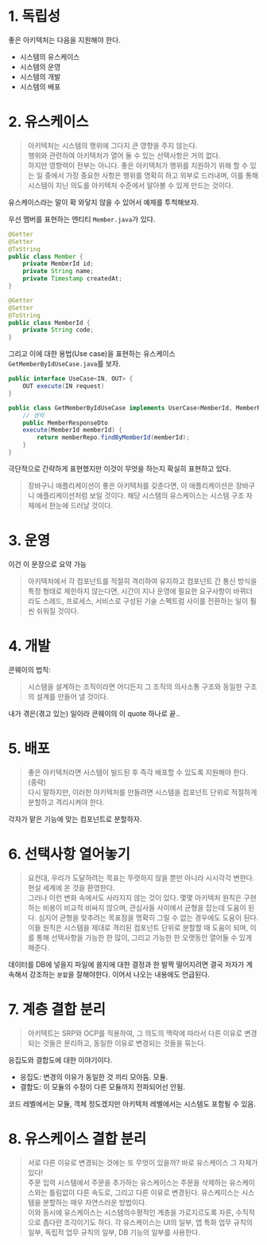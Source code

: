# 1. 독립성

좋은 아키텍처는 다음을 지원해야 한다.  

- 시스템의 유스케이스
- 시스템의 운영
- 시스템의 개발
- 시스템의 배포

# 2. 유스케이스

> 아키텍처는 시스템의 행위에 그다지 큰 영향을 주지 않는다.  
> 행위와 관련하여 아키텍처가 열어 둘 수 있는 선택사항은 거의 없다.  
> 하지만 영향력이 전부는 아니다. 좋은 아키텍처가 행위를 지원하기 위해 할 수 있는 일 중에서 가장 중요한 사항은 행위를 명확히 하고 외부로 드러내며, 이를 통해 시스템이 지닌 의도를 아키텍처 수준에서 알아볼 수 있게 만드는 것이다.  

유스케이스라는 말이 확 와닿지 않을 수 있어서 예제를 투척해보자.  

우선 멤버를 표현하는 엔티티 `Member.java`가 있다.  

```java
@Getter
@Setter
@ToString
public class Member {
    private MemberId id;
    private String name;
    private Timestamp createdAt;
}

@Getter
@Setter
@ToString
public class MemberId {
    private String code;
}
```

그리고 이에 대한 용법(Use case)을 표현하는 유스케이스 `GetMemberByIdUseCase.java`를 보자.  

```java
public interface UseCase<IN, OUT> {
    OUT execute(IN request)
}

public class GetMemberByIdUseCase implements UserCase<MemberId, MemberResponseDto> {
    // 생략
    public MemberResponseDto
    execute(MemberId memberId) {
        return memberRepo.findByMemberId(memberId);
    }
}
```

극단적으로 간략하게 표현했지만 이것이 무엇을 하는지 확실히 표현하고 있다.  

> 장바구니 애플리케이션이 좋은 아키텍처를 갖춘다면, 이 애플리케이션은 장바구니 애플리케이션처럼 보일 것이다. 해당 시스템의 유스케이스는 시스템 구조 자체에서 한눈에 드러날 것이다.

# 3. 운영

이건 이 문장으로 요약 가능

> 아키텍처에서 각 컴포넌트를 적절히 격리하여 유지하고 컴포넌트 간 통신 방식을 특정 형태로 제한하지 않는다면, 시간이 지나 운영에 필요한 요구사항이 바뀌더라도 스레드, 프로세스, 서비스로 구성된 기술 스펙트럼 사이를 전환하는 일이 훨씬 쉬워질 것이다.  

# 4. 개발

콘웨이의 법칙:

> 시스템을 설계하는 조직이라면 어디든지 그 조직의 의사소통 구조와 동일한 구조의 설계를 만들어 낼 것이다.

내가 겪은(겪고 있는) 일이라 콘웨이의 이 quote 하나로 끝..  

# 5. 배포

> 좋은 아키텍처라면 시스템이 빌드된 후 즉각 배포할 수 있도록 지원해야 한다.  
> (중략)  
> 다시 말하지만, 이러한 아키텍처를 만들려면 시스템을 컴포넌트 단위로 적절하게 분할하고 격리시켜야 한다.  

각자가 맡은 기능에 맞는 컴포넌트로 분할하자.  

# 6. 선택사항 열어놓기

> 요컨대, 우리가 도달하려는 목표는 뚜렷하지 않을 뿐만 아니라 시시각각 변한다. 현실 세계에 온 것을 환영한다.  
> 그러나 이런 변화 속에서도 사라지지 않는 것이 있다. 몇몇 아키텍처 원칙은 구현하는 비용이 비교적 비싸지 않으며, 관심사들 사이에서 균형을 잡는데 도움이 된다. 심지어 균형을 맞추려는 목표점을 명확히 그릴 수 없는 경우에도 도움이 된다. 이들 원칙은 시스템을 제대로 격리된 컴포넌트 단위로 분할할 때 도움이 되며, 이를 통해 선택사항을 가능한 한 많이, 그리고 가능한 한 오랫동안 열어둘 수 있게 해준다.  

데이터를 DB에 넣을지 파일에 쓸지에 대한 결정과 한 발짝 떨어지려면 결국 저자가 계속해서 강조하는 `분할`을 잘해야한다. 이어서 나오는 내용에도 언급된다.  

# 7. 계층 결합 분리

> 아키텍트는 SRP와 OCP를 적용하여, 그 의도의 맥락에 따라서 다른 이유로 변경되는 것들은 분리하고, 동일한 이유로 변경되는 것들을 묶는다.  

응집도와 결합도에 대한 이야기이다.  

- 응집도: 변경의 이유가 동일한 것 끼리 모아둠. 모듈.  
- 결합도: 이 모듈의 수정이 다른 모듈까지 전파되어선 안됨.  

코드 레벨에서는 모듈, 객체 정도겠지만 아키텍처 레벨에서는 시스템도 포함될 수 있음.  

# 8. 유스케이스 결합 분리

> 서로 다른 이유로 변경되는 것에는 또 무엇이 있을까? 바로 유스케이스 그 자체가 있다!  
> 주문 입력 시스템에서 주문을 추가하는 유스케이스는 주문을 삭제하는 유스케이스와는 틀림없이 다른 속도로, 그리고 다른 이유로 변경된다. 유스케이스는 시스템을 분할하는 매우 자연스러운 방법이다.  
> 이와 동시에 유스케이스는 시스템의수평적인 계층을 가로지르도록 자른, 수직적으로 좁다란 조각이기도 하다. 각 유스케이스는 UI의 일부, 앱 특화 업무 규칙의 일부, 독립적 업무 규칙의 일부, DB 기능의 일부를 사용한다.  

